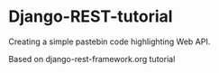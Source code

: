 # Django-REST-tutorial
Creating a simple pastebin code highlighting Web API.

Based on django-rest-framework.org tutorial